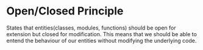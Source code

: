 # Open/Closed Principle
States that entities(classes, modules, functions) should be open for extension but closed for modification. This means that we should be able to entend the behaviour of our entities without modifying the underlying code.